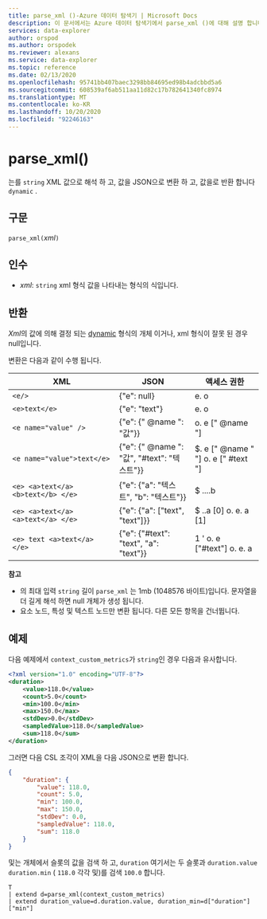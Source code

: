 ```yaml
---
title: parse_xml ()-Azure 데이터 탐색기 | Microsoft Docs
description: 이 문서에서는 Azure 데이터 탐색기에서 parse_xml ()에 대해 설명 합니다.
services: data-explorer
author: orspod
ms.author: orspodek
ms.reviewer: alexans
ms.service: data-explorer
ms.topic: reference
ms.date: 02/13/2020
ms.openlocfilehash: 95741bb407baec3298bb84695ed98b4adcbbd5a6
ms.sourcegitcommit: 608539af6ab511aa11d82c17b782641340fc8974
ms.translationtype: MT
ms.contentlocale: ko-KR
ms.lasthandoff: 10/20/2020
ms.locfileid: "92246163"
---
```

# <a name="parse_xml"></a>parse_xml()

는를 `string` XML 값으로 해석 하 고, 값을 JSON으로 변환 하 고, 값을로 반환 합니다 `dynamic` .

## <a name="syntax"></a>구문

`parse_xml(`*xml*`)`

## <a name="arguments"></a>인수

* *xml*: `string` xml 형식 값을 나타내는 형식의 식입니다.

## <a name="returns"></a>반환

*Xml*의 값에 의해 결정 되는 [dynamic](./scalar-data-types/dynamic.md) 형식의 개체 이거나, xml 형식이 잘못 된 경우 null입니다.

변환은 다음과 같이 수행 됩니다.

XML                                |JSON                                            |액세스 권한
-----------------------------------|------------------------------------------------|--------------         
`<e/>`                             | {"e": null}                                  | e. o
`<e>text</e>`                      | {"e": "text"}                                | e. o
`<e name="value" />`               | {"e": {" @name ": "값"}}                     | o. e [" @name "]
`<e name="value">text</e>`         | {"e": {" @name ": "값", "#text": "텍스트"}} | $. e [" @name " "] o. e [" #text "]
`<e> <a>text</a> <b>text</b> </e>` | {"e": {"a": "텍스트", "b": "텍스트"}}          | $ ....b
`<e> <a>text</a> <a>text</a> </e>` | {"e": {"a": ["text", "text"]}}             | $ ..a [0] o. e. a [1]
`<e> text <a>text</a> </e>`        | {"e": {"#text": "text", "a": "text"}}      | 1 ' o. e ["#text"] o. e. a

**참고**

* 의 최대 입력 `string` 길이 `parse_xml` 는 1mb (1048576 바이트)입니다. 문자열을 더 길게 해석 하면 null 개체가 생성 됩니다.
* 요소 노드, 특성 및 텍스트 노드만 변환 됩니다. 다른 모든 항목을 건너뜁니다.
 
## <a name="example"></a>예제

다음 예제에서 `context_custom_metrics`가 `string`인 경우 다음과 유사합니다. 

```xml
<?xml version="1.0" encoding="UTF-8"?>
<duration>
    <value>118.0</value>
    <count>5.0</count>
    <min>100.0</min>
    <max>150.0</max>
    <stdDev>0.0</stdDev>
    <sampledValue>118.0</sampledValue>
    <sum>118.0</sum>
</duration>
```

그러면 다음 CSL 조각이 XML을 다음 JSON으로 변환 합니다.

```json
{
    "duration": {
        "value": 118.0,
        "count": 5.0,
        "min": 100.0,
        "max": 150.0,
        "stdDev": 0.0,
        "sampledValue": 118.0,
        "sum": 118.0
    }
}
```

및는 개체에서 슬롯의 값을 검색 하 고, `duration` 여기서는 두 슬롯과 `duration.value` `duration.min` ( `118.0` 각각 및)를 검색 `100.0` 합니다.

```kusto
T
| extend d=parse_xml(context_custom_metrics) 
| extend duration_value=d.duration.value, duration_min=d["duration"]["min"]
```
